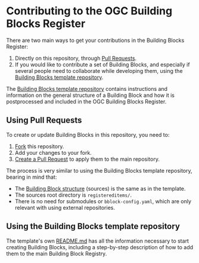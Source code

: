 # Contributing to the OGC Building Blocks Register

There are two main ways to get your contributions in the Building Blocks Register:

1. Directly on this repository, through 
   [Pull Requests](https://docs.github.com/en/pull-requests/collaborating-with-pull-requests/proposing-changes-to-your-work-with-pull-requests/about-pull-requests).
2. If you would like to contribute a set of Building Blocks, and especially if several people need to 
   collaborate while developing them, using the [Building Blocks template repository](https://github.com/opengeospatial/bblock-template).

The [Building Blocks template repository](https://github.com/opengeospatial/bblock-template) contains instructions and
information on the general structure of a Building Block and how it is postprocessed and included in the OGC Building
Blocks Register.

## Using Pull Requests

To create or update Building Blocks in this repository, you need to:

1. [Fork](https://github.com/opengeospatial/bblocks/fork) this repository.
2. Add your changes to your fork.
3. [Create a Pull Request](https://docs.github.com/en/pull-requests/collaborating-with-pull-requests/proposing-changes-to-your-work-with-pull-requests/creating-a-pull-request-from-a-fork)
   to apply them to the main repository.

The process is very similar to using the Building Blocks template repository, bearing in mind that:

* The [Building Block structure](https://github.com/opengeospatial/bblock-template/blob/master/README.md#building-block-structure)
  (sources) is the same as in the template.
* The sources root directory is `registereditems/`.
* There is no need for submodules or `bblock-config.yaml`, which are only relevant with using external repositories.

## Using the Building Blocks template repository

The template's own [README.md](https://github.com/opengeospatial/bblock-template/blob/master/README.md) has all the
information necessary to start creating Building Blocks, including a step-by-step description of how to add them
to the main Building Block Registry.